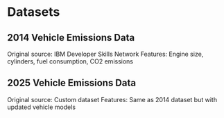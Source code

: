# Datasets

## 2014 Vehicle Emissions Data
Original source: IBM Developer Skills Network
Features: Engine size, cylinders, fuel consumption, CO2 emissions
   
## 2025 Vehicle Emissions Data
Original source: Custom dataset
Features: Same as 2014 dataset but with updated vehicle models